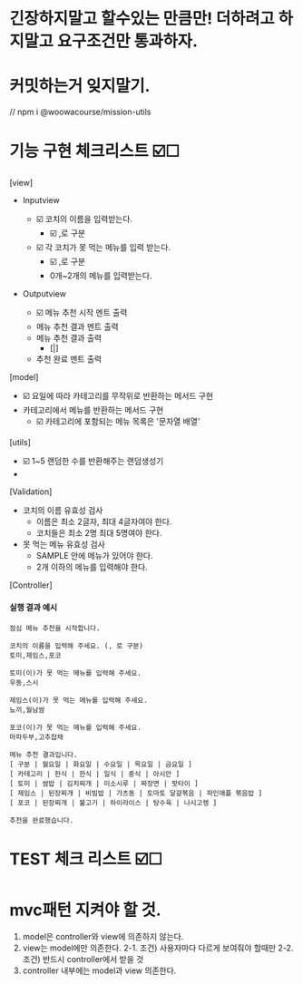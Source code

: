 # 긴장하지말고 할수있는 만큼만! 더하려고 하지말고 요구조건만 통과하자.
# 커밋하는거 잊지말기.

// npm i @woowacourse/mission-utils

# 기능 구현 체크리스트 ☑️☐
[view]
- Inputview
  - ☑️ 코치의 이름을 입력받는다.
    - ☑️ ,로 구분
  - ☑️ 각 코치가 못 먹는 메뉴를 입력 받는다.
    - ☑️ ,로 구분
    - 0개~2개의 메뉴를 입력받는다.


- Outputview
  - ☑️ 메뉴 추천 시작 멘트 출력
  - 메뉴 추천 결과 멘트 출력
  - 메뉴 추천 결과 출력
    - [|]
  - 추천 완료 멘트 출력


[model]
- ☑️ 요일에 따라 카테고리를 무작위로 반환하는 메서드 구현 
- 카테고리에서 메뉴를 반환하는 메서드 구현
  - ☑️ 카테고리에 포함되는 메뉴 목록은 '문자열 배열'
  


[utils]
- ☑️ 1~5 랜덤한 수를 반환해주는 랜덤생성기
- 
[Validation]
- 코치의 이름 유효성 검사
  - 이름은 최소 2글자, 최대 4글자여야 한다.
  - 코치들은 최소 2명 최대 5명여야 한다.
- 못 먹는 메뉴 유효성 검사
  - SAMPLE 안에 메뉴가 있어야 한다.
  - 2개 이하의 메뉴를 입력해야 한다.



[Controller]


#### 실행 결과 예시

```
점심 메뉴 추천을 시작합니다.

코치의 이름을 입력해 주세요. (, 로 구분)
토미,제임스,포코

토미(이)가 못 먹는 메뉴를 입력해 주세요.
우동,스시

제임스(이)가 못 먹는 메뉴를 입력해 주세요.
뇨끼,월남쌈

포코(이)가 못 먹는 메뉴를 입력해 주세요.
마파두부,고추잡채

메뉴 추천 결과입니다.
[ 구분 | 월요일 | 화요일 | 수요일 | 목요일 | 금요일 ]
[ 카테고리 | 한식 | 한식 | 일식 | 중식 | 아시안 ]
[ 토미 | 쌈밥 | 김치찌개 | 미소시루 | 짜장면 | 팟타이 ]
[ 제임스 | 된장찌개 | 비빔밥 | 가츠동 | 토마토 달걀볶음 | 파인애플 볶음밥 ]
[ 포코 | 된장찌개 | 불고기 | 하이라이스 | 탕수육 | 나시고렝 ]

추천을 완료했습니다.
```
# TEST 체크 리스트 ☑️☐

# mvc패턴 지켜야 할 것.
1. model은 controller와 view에 의존하지 않는다.
2. view는 model에만 의존한다.
2-1. 조건) 사용자마다 다르게 보여줘야 할때만
2-2. 조건) 반드시 controller에서 받을 것
3. controller 내부에는 model과 view 의존한다.



